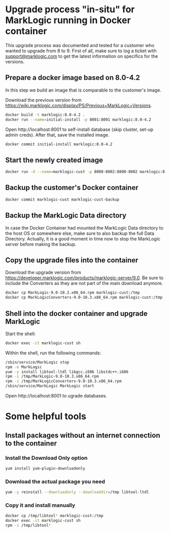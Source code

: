 # Upgrade process "in-situ" for MarkLogic running in Docker container
This upgrade process was documented and tested for a customer who wanted to upgrade from 8 to 9. First of all, make sure to log a ticket with support@marklogic.com to get the latest information on specifics for the versions.

## Prepare a docker image based on 8.0-4.2
In this step we build an image that is comparable to the customer's image.

Download the previous version from https://wiki.marklogic.com/display/PS/Previous+MarkLogic+Versions.

```sh
docker build -t marklogic:8.0-4.2 .
docker run --name=initial-install -p 8001:8001 marklogic:8.0-4.2
```
Open http://localhost:8001 to self-install database (skip cluster, set-up admin creds). After that, save the installed image.

```sh
docker commit initial-install marklogic:8.0-4.2
```

## Start the newly created image
```sh
docker run -d --name=marklogic-cust -p 8000-8002:8000-8002 marklogic:8.0-4.2
```

## Backup the customer's Docker container
```sh
docker commit marklogic-cust marklogic-cust-backup
```

## Backup the MarkLogic Data directory
In case the Docker Container had mounted the MarkLogic Data directory to the host OS or somewhere else, make sure to also backup the full Data Directory. Actually, it is a good moment in time now to stop the MarkLogic server before making the backup.

## Copy the upgrade files into the container
Download the upgrade version from https://developer.marklogic.com/products/marklogic-server/9.0.
Be sure to include the Converters as they are not part of the main download anymore.

```sh
docker cp MarkLogic-9.0-10.3.x86_64.rpm marklogic-cust:/tmp
docker cp MarkLogicConverters-9.0-10.3.x86_64.rpm marklogic-cust:/tmp
```

## Shell into the docker container and upgrade MarkLogic
Start the shell:

```sh
docker exec -it marklogic-cust sh
```

Within the shell, run the following commands:

```sh
/sbin/service/MarkLogic stop
rpm -e MarkLogic
yum -y install libtool-ltdl libgcc.i686 libstdc++.i686
rpm -i /tmp/MarkLogic-9.0-10.3.x86_64.rpm
rpm -i /tmp/MarkLogicConverters-9.0-10.3.x86_64.rpm
/sbin/service/MarkLogic MarkLogic start
```
Open http://localhost:8001 to ugrade databases.

# Some helpful tools
## Install packages without an internet connection to the container
### Install the Download Only option
```sh
yum install yum-plugin-downloadonly
```
### Download the actual package you need
```sh
yum -y reinstall --downloadonly --downloaddir=/tmp libtool-ltdl
```
### Copy it and install manually
```sh
docker cp /tmp/libtool* marklogic-cust:/tmp
docker exec -it marklogic-cust sh
rpm -i /tmp/libtool*
```